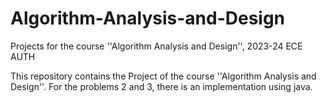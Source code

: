 # Algorithm-Analysis-and-Design
Projects for the course ''Algorithm Analysis and Design'',  2023-24 ECE AUTH

This repository contains the Project of the course ''Algorithm Analysis and Design''. For the problems 2 and 3, there is an implementation using java. 
